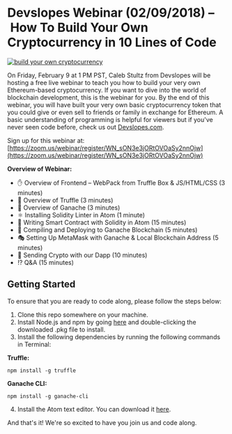 # Devslopes Webinar (02/09/2018) – How To Build Your Own Cryptocurrency in 10 Lines of Code

[![build your own cryptocurrency](https://i.imgur.com/PxIK0qO.png)](https://zoom.us/webinar/register/WN_sON3e3jORtOVOaSy2nnOjw)

On Friday, February 9 at 1 PM PST, Caleb Stultz from Devslopes will be hosting a free live webinar to teach you how to build your very own Ethereum-based cryptocurrency. If you want to dive into the world of blockchain development, this is the webinar for you. By the end of this webinar, you will have built your very own basic cryptocurrency token that you could give or even sell to friends or family in exchange for Ethereum. A basic understanding of programming is helpful for viewers but if you've never seen code before, check us out [Devslopes.com](www.devslopes.com).

Sign up for this webinar at: [https://zoom.us/webinar/register/WN_sON3e3jORtOVOaSy2nnOjw](https://zoom.us/webinar/register/WN_sON3e3jORtOVOaSy2nnOjw)

**Overview of Webinar:**
* ✋ Overview of Frontend – WebPack from Truffle Box & JS/HTML/CSS (3 minutes)
* 🍬 Overview of Truffle (3 minutes)
* 🍫 Overview of Ganache (3 minutes)
* ⚛️ Installing Solidity Linter in Atom (1 minute)
* 📜 Writing Smart Contract with Solidity in Atom (15 minutes)
* 🔄 Compiling and Deploying to Ganache Blockchain (5 minutes)
* 🎭 Setting Up MetaMask with Ganache & Local Blockchain Address (5 minutes)
* 💸 Sending Crypto with our Dapp (10 minutes)
* ⁉️ Q&A (15 minutes)

## Getting Started

To ensure that you are ready to code along, please follow the steps below:

1. Clone this repo somewhere on your machine.
2. Install Node.js and npm by going [here](https://nodejs.org/dist/v8.9.4/node-v8.9.4.pkg) and double-clicking the downloaded .pkg file to install.
3. Install the following dependencies by running the following commands in Terminal:

**Truffle:**

`npm install -g truffle`

**Ganache CLI:**

`npm install -g ganache-cli`

4. Install the Atom text editor. You can download it [here](https://atom.io).

And that's it! We're so excited to have you join us and code along.
